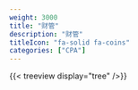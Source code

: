 ```yaml
---
weight: 3000
title: "财管"
description: "财管"
titleIcon: "fa-solid fa-coins"
categories: ["CPA"]
---
```


{{< treeview display="tree" />}}

